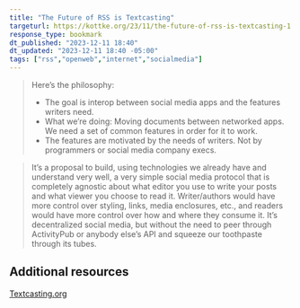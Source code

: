 ```yaml
---
title: "The Future of RSS is Textcasting"
targeturl: https://kottke.org/23/11/the-future-of-rss-is-textcasting-1
response_type: bookmark
dt_published: "2023-12-11 18:40"
dt_updated: "2023-12-11 18:40 -05:00"
tags: ["rss","openweb","internet","socialmedia"]
---
```


> Here’s the philosophy:
> 
>   - The goal is interop between social media apps and the features writers need.
>   - What we’re doing: Moving documents between networked apps. We need a set of common features in order for it to work.
>   - The features are motivated by the needs of writers. Not by programmers or social media company execs.

> It’s a proposal to build, using technologies we already have and understand very well, a very simple social media protocol that is completely agnostic about what editor you use to write your posts and what viewer you choose to read it. Writer/authors would have more control over styling, links, media enclosures, etc., and readers would have more control over how and where they consume it. It’s decentralized social media, but without the need to peer through ActivityPub or anybody else’s API and squeeze our toothpaste through its tubes.

## Additional resources

[Textcasting.org](http://textcasting.org/)